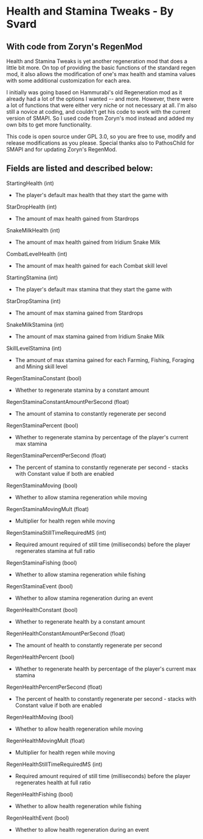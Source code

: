 Health and Stamina Tweaks - By Svard
=
With code from Zoryn's RegenMod
-

Health and Stamina Tweaks is yet another regeneration mod that does a little bit more. On top of providing the basic functions of the standard regen mod, it also allows the modification of one's max health and stamina values with some additional customization for each area.

I initially was going based on Hammurabi's old Regeneration mod as it already had a lot of the options I wanted -- and more. However, there were a lot of functions that were either very niche or not necessary at all. I'm also still a novice at coding, and couldn't get his code to work with the current version of SMAPI. So I used code from Zoryn's mod instead and added my own bits to get more functionality.

This code is open source under GPL 3.0, so you are free to use, modify and release modifications as you please.
Special thanks also to PathosChild for SMAPI and for updating Zoryn's RegenMod.


Fields are listed and described below:
-
StartingHealth (int)
 - The player's default max health that they start the game with
 
StarDropHealth (int)
 - The amount of max health gained from Stardrops
 
SnakeMilkHealth (int)
 - The amount of max health gained from Iridium Snake Milk
 
CombatLevelHealth (int)
 - The amount of max health gained for each Combat skill level
 
StartingStamina (int)
 - The player's default max stamina that they start the game with
 
StarDropStamina (int)
 - The amount of max stamina gained from Stardrops
 
SnakeMilkStamina (int)
 - The amount of max stamina gained from Iridium Snake Milk
 
SkillLevelStamina (int)
 - The amount of max stamina gained for each Farming, Fishing, Foraging and Mining skill level
 
RegenStaminaConstant (bool)
 - Whether to regenerate stamina by a constant amount

RegenStaminaConstantAmountPerSecond (float)
 - The amount of stamina to constantly regenerate per second

RegenStaminaPercent (bool)
 - Whether to regenerate stamina by percentage of the player's current max stamina

RegenStaminaPercentPerSecond (float)
 - The percent of stamina to constantly regenerate per second - stacks with Constant value if both are enabled

RegenStaminaMoving (bool)
 - Whether to allow stamina regeneration while moving

RegenStaminaMovingMult (float)
 - Multiplier for health regen while moving

RegenStaminaStillTimeRequiredMS (int)
 - Required amount required of still time (milliseconds) before the player regenerates stamina at full ratio

RegenStaminaFishing (bool)
 - Whether to allow stamina regeneration while fishing

RegenStaminaEvent (bool)
 - Whether to allow stamina regeneration during an event

RegenHealthConstant (bool)
 - Whether to regenerate health by a constant amount

RegenHealthConstantAmountPerSecond (float)
 - The amount of health to constantly regenerate per second

RegenHealthPercent (bool)
 - Whether to regenerate health by percentage of the player's current max stamina

RegenHealthPercentPerSecond (float)
 - The percent of health to constantly regenerate per second - stacks with Constant value if both are enabled

RegenHealthMoving (bool)
 - Whether to allow health regeneration while moving

RegenHealthMovingMult (float)
 - Multiplier for health regen while moving

RegenHealthStillTimeRequiredMS (int)
 - Required amount required of still time (milliseconds) before the player regenerates health at full ratio

RegenHealthFishing (bool)
 - Whether to allow health regeneration while fishing

RegenHealthEvent (bool)
 - Whether to allow health regeneration during an event
